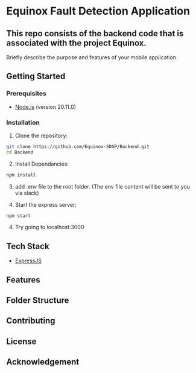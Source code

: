 # Equinox Fault Detection Application

## This repo consists of the backend code that is associated with the project Equinox.

Briefly describe the purpose and features of your mobile application.

## Getting Started

### Prerequisites

- [Node.js](https://nodejs.org/) (version 20.11.0)

### Installation

1. Clone the repository:
```bash
git clone https://github.com/Equinox-SDGP/Backend.git
cd Backend
```
2. Install Dependancies:
```bash
npm install
```
3. add .env file to the root folder. (The env file content will be sent to you via slack)

4. Start the express server:
```bash
npm start
```
4. Try going to localhost:3000 

## Tech Stack
- [ExpressJS](https://expressjs.com/)

## Features

## Folder Structure

## Contributing

## License

## Acknowledgement
